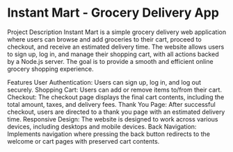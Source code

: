 # Instant Mart - Grocery Delivery App
Project Description
Instant Mart is a simple grocery delivery web application where users can browse and add groceries to their cart, proceed to checkout, and receive an estimated delivery time. The website allows users to sign up, log in, and manage their shopping cart, with all actions backed by a Node.js server. The goal is to provide a smooth and efficient online grocery shopping experience.

Features
User Authentication: Users can sign up, log in, and log out securely.
Shopping Cart: Users can add or remove items to/from their cart.
Checkout: The checkout page displays the final cart contents, including the total amount, taxes, and delivery fees.
Thank You Page: After successful checkout, users are directed to a thank you page with an estimated delivery time.
Responsive Design: The website is designed to work across various devices, including desktops and mobile devices.
Back Navigation: Implements navigation where pressing the back button redirects to the welcome or cart pages with preserved cart contents.
